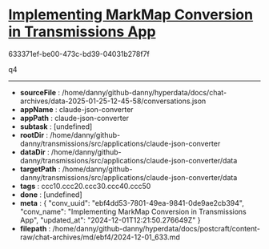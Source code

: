 # [Implementing MarkMap Conversion in Transmissions App](https://claude.ai/chat/ebf4dd53-7801-49ea-9841-0de9ae2cb394)

633371ef-be00-473c-bd39-04031b278f7f

q4

---

* **sourceFile** : /home/danny/github-danny/hyperdata/docs/chat-archives/data-2025-01-25-12-45-58/conversations.json
* **appName** : claude-json-converter
* **appPath** : claude-json-converter
* **subtask** : [undefined]
* **rootDir** : /home/danny/github-danny/transmissions/src/applications/claude-json-converter
* **dataDir** : /home/danny/github-danny/transmissions/src/applications/claude-json-converter/data
* **targetPath** : /home/danny/github-danny/transmissions/src/applications/claude-json-converter/data
* **tags** : ccc10.ccc20.ccc30.ccc40.ccc50
* **done** : [undefined]
* **meta** : {
  "conv_uuid": "ebf4dd53-7801-49ea-9841-0de9ae2cb394",
  "conv_name": "Implementing MarkMap Conversion in Transmissions App",
  "updated_at": "2024-12-01T12:21:50.276649Z"
}
* **filepath** : /home/danny/github-danny/hyperdata/docs/postcraft/content-raw/chat-archives/md/ebf4/2024-12-01_633.md